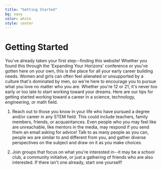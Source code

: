```yaml
---
title: "Getting Started"
bg: navy
color: white
style: center
---
```


# Getting Started

You've already taken your first step--finding this website! Whether you found this through the 'Expanding Your Horizons' conference or you've gotten here on your own, this is the place for all your early career building needs. Women and girls can often feel alienated or unsupported by a culture that's dominated by men, so we're here to encourage you to pursue what you love no matter who you are. Whether you're 12 or 21, it's never too early or too late to start working toward your dreams. Here are our tips for getting started working toward a career in a science, technology, engineering, or math field. 

1. Reach out to those you know in your life who have pursued a degree and/or career in any STEM field. This could include teachers, family members, friends, or acquaintances. Even people who you may feel like are unreachable, like mentors in the media, may respond if you send them an email asking for advice! Talk to as many people as you can, people wo are similar to and different from you, and gather diverse perspectives on the subject and draw on it as you make choices. 

2. Join groups that focus on what you're interested in--it may be a school club, a community initiative, or just a gathering of friends who are also interested. If there isn't one already, start one yourself!
